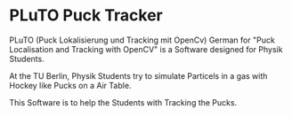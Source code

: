 # PLuTO Puck Tracker

PLuTO (Puck Lokalisierung und Tracking mit OpenCv) German for "Puck Localisation and Tracking with OpenCV" is a Software designed for Physik Students.

At the TU Berlin, Physik Students try to simulate Particels in a gas with Hockey like Pucks on a Air Table.

This Software is to help the Students with Tracking the Pucks.

